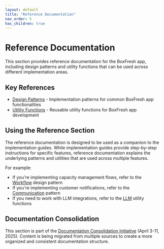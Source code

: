 ```yaml
---
layout: default
title: "Reference Documentation"
nav_order: 5
has_children: true
---
```


# Reference Documentation

This section provides reference documentation for the BoxFresh app, including design patterns and utility functions that can be used across different implementation areas.

## Key References

- [Design Patterns](./patterns/) - Implementation patterns for common BoxFresh app functionalities
- [Utility Functions](./utilities/) - Reusable utility functions for BoxFresh app development

## Using the Reference Section

The reference documentation is designed to be used as a companion to the implementation guides. While implementation guides provide step-by-step instructions for specific features, reference documentation explains the underlying patterns and utilities that are used across multiple features.

For example:
- If you're implementing capacity management flows, refer to the [Workflow](./patterns/workflow.md) design pattern
- If you're implementing customer notifications, refer to the [Communication](./patterns/communication.md) pattern
- If you need to work with LLM integrations, refer to the [LLM](./utilities/llm.md) utility functions

## Documentation Consolidation

This section is part of the [Documentation Consolidation Initiative](../project/consolidation-status.md) (April 3-11, 2025). Content is being migrated from multiple sources to create a more organized and consistent documentation structure. 